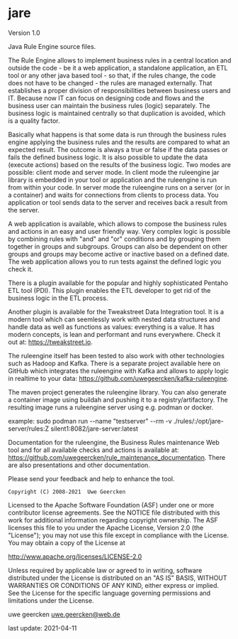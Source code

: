 jare
====

Version 1.0

Java Rule Engine source files.

The Rule Engine allows to implement business rules in a central location and outside the code - be it a web application, a standalone application, an ETL tool or any other java based tool - so that, if the rules change, the code does not have to be changed - the rules are managed externally. That establishes a proper division of responsibilities between business users and IT. Because now IT can focus on designing code and flows and the business user can maintain the business rules (logic) separately. The business logic is maintained centrally so that duplication is avoided, which is a quality factor.

Basically what happens is that some data is run through the business rules engine applying the business rules and the results are compared to what an expected result. The outcome is always a true or false if the data passes or fails the defined business logic. It is also possible to update the data (execute actions) based on the results of the business logic. Two modes are possible: client mode and server mode. In client mode the ruleengine jar library is embedded in your tool or application and the ruleengine is run from within your code. In server mode the ruleengine runs on a server (or in a container) and waits for connections from clients to process data. You application or tool sends data to the server and receives back a result from the server.

A web application is available, which allows to compose the business rules and actions in an easy and user friendly way. Very complex logic is possible by combining rules with "and" and "or" conditions and by grouping them together in groups and subgroups. Groups can also be dependent on other groups and groups may become active or inactive based on a defined date. The web application allows you to run tests against the defined logic you check it.

There is a plugin available for the popular and highly sophisticated Pentaho ETL tool (PDI). This plugin enables the ETL developer to get rid of the business logic in the ETL process.

Another plugin is available for the Tweakstreet Data Integration tool. It is a modern tool which can seemlessly work with nested data structures and handle data as well as functions as values: everything is a value. It has modern concepts, is lean and performant and runs everywhere. Check it out at: https://tweakstreet.io.

The ruleengine itself has been tested to also work with other technologies such as Hadoop and Kafka. There is a separate project available here on GitHub which integrates the ruleengine with Kafka and allows to apply logic in realtime to your data: https://github.com/uwegeercken/kafka-ruleengine.

The maven project generates the ruleengine library. You can also generate a container image using buildah and pushing it to a registry/artifactory. The resulting image runs a ruleengine server using e.g. podman or docker.

example: sudo podman run --name "testserver" --rm -v ./rules/:/opt/jare-server/rules:Z silent1:8082/jare-server:latest

Documentation for the ruleengine, the Business Rules maintenance Web tool and for all available checks and actions
is available at: https://github.com/uwegeercken/rule_maintenance_documentation. There are also presentations and other documentation.


Please send your feedback and help to enhance the tool.

    Copyright (C) 2008-2021  Uwe Geercken


 Licensed to the Apache Software Foundation (ASF) under one
 or more contributor license agreements.  See the NOTICE file
 distributed with this work for additional information
 regarding copyright ownership.  The ASF licenses this file
 to you under the Apache License, Version 2.0 (the
 "License"); you may not use this file except in compliance
 with the License.  You may obtain a copy of the License at

   http://www.apache.org/licenses/LICENSE-2.0

 Unless required by applicable law or agreed to in writing,
 software distributed under the License is distributed on an
 "AS IS" BASIS, WITHOUT WARRANTIES OR CONDITIONS OF ANY
 KIND, either express or implied.  See the License for the
 specific language governing permissions and limitations
 under the License.


uwe geercken
uwe.geercken@web.de

last update: 2021-04-11
